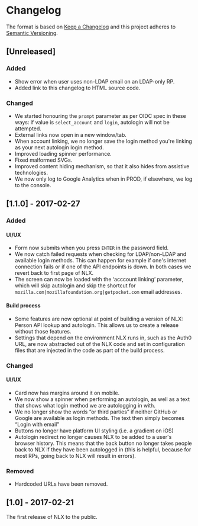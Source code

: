 # Changelog

The format is based on [Keep a Changelog](http://keepachangelog.com/en/1.0.0/)
and this project adheres to [Semantic Versioning](http://semver.org/spec/v2.0.0.html).

## [Unreleased]

### Added

- Show error when user uses non-LDAP email on an LDAP-only RP.
- Added link to this changelog to HTML source code.

### Changed

- We started honouring the `prompt` parameter as per OIDC spec in these ways: if value is `select_account` and `login`, autologin will not be attempted.
- External links now open in a new window/tab.
- When account linking, we no longer save the login method you're linking as your next autologin login method.
- Improved loading spinner performance.
- Fixed malformed SVGs.
- Improved content hiding mechanism, so that it also hides from assistive technologies.
- We now only log to Google Analytics when in PROD, if elsewhere, we log to the console.


## [1.1.0] - 2017-02-27

### Added

#### UI/UX

- Form now submits when you press `ENTER` in the password field.
- We now catch failed requests when checking for LDAP/non-LDAP and available login
  methods. This can happen for example if one's internet connection fails or if
  one of the API endpoints is down. In both cases we revert back to first page of NLX.
- The screen can now be loaded with the ‘acccount linking’ parameter, which will
  skip autologin and skip the shortcut for `mozilla.com|mozillafoundation.org|getpocket.com`
  email addresses.

#### Build process

- Some features are now optional at point of building a version of NLX: Person API
  lookup and autologin. This allows us to create a release without those features.
- Settings that depend on the environment NLX runs in, such as the Auth0 URL, are
  now abstracted out of the NLX code and set in configuration files that are injected
  in the code as part of the build process.

### Changed

#### UI/UX

- Card now has margins around it on mobile.
- We now show a spinner when performing an autologin, as well as a text that shows
  what login method we are autologging in with.
- We no longer show the words “or third parties” if neither GitHub or Google are
  available as login methods. The text then simply becomes “Login with email”
- Buttons no longer have platform UI styling (i.e. a gradient on iOS)
- Autologin redirect no longer causes NLX to be added to a user's browser history.
  This means that the back button no longer takes people back to NLX if they
  have been autologged in (this is helpful, because for most RPs, going back to
  NLX will result in errors).

### Removed

- Hardcoded URLs have been removed.

## [1.0] - 2017-02-21

The first release of NLX to the public.

